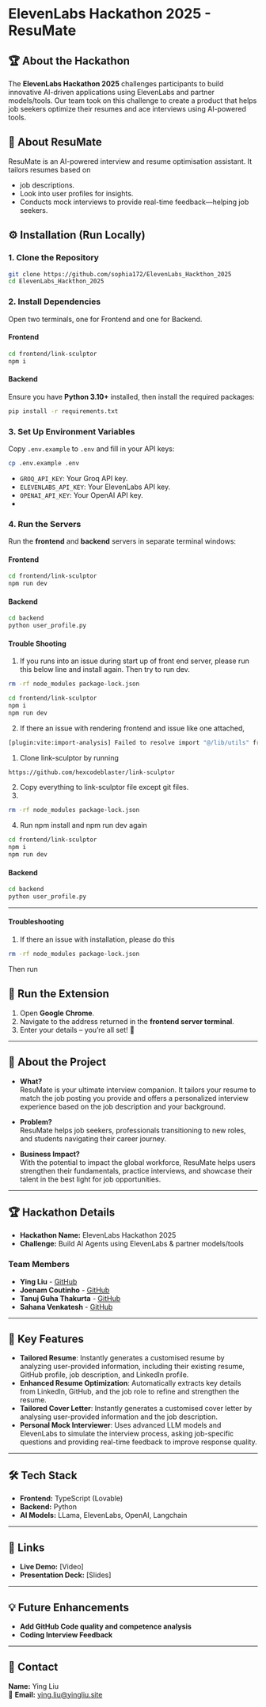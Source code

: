 # ElevenLabs Hackathon 2025 - ResuMate  

## 🏆 About the Hackathon  
The **ElevenLabs Hackathon 2025** challenges participants to build innovative AI-driven applications using ElevenLabs and partner models/tools. Our team took on this challenge to create a product that helps job seekers optimize their resumes and ace interviews using AI-powered tools.  

## 🚀 About ResuMate  
ResuMate is an AI-powered interview and resume optimisation assistant. 
It tailors resumes based on 
- job descriptions. 
- Look into user profiles for insights.
- Conducts mock interviews to provide real-time feedback—helping job seekers.  


## ⚙️ Installation (Run Locally)  

### 1. Clone the Repository  
```bash
git clone https://github.com/sophia172/ElevenLabs_Hackthon_2025
cd ElevenLabs_Hackthon_2025
```

### 2. Install Dependencies  
Open two terminals, one for Frontend and one for Backend.
#### Frontend  
```bash
cd frontend/link-sculptor
npm i
```

#### Backend  
Ensure you have **Python 3.10+** installed, then install the required packages:  
```bash
pip install -r requirements.txt
```

### 3. Set Up Environment Variables  
Copy `.env.example` to `.env` and fill in your API keys:  
```bash
cp .env.example .env
```
- `GROQ_API_KEY`: Your Groq API key.  
- `ELEVENLABS_API_KEY`: Your ElevenLabs API key.  
- `OPENAI_API_KEY`: Your OpenAI API key.  
- 

### 4. Run the Servers  
Run the **frontend** and **backend** servers in separate terminal windows:  

#### Frontend  
```bash
cd frontend/link-sculptor
npm run dev
```

#### Backend  
```bash
cd backend
python user_profile.py
```
#### Trouble Shooting  

1. If you runs into an issue during start up of front end server, please run this below line and install again. Then try to run dev.
```bash
rm -rf node_modules package-lock.json
```
```bash
cd frontend/link-sculptor
npm i
npm run dev
```
2. If there an issue with rendering frontend and issue like one attached, 
```bash
[plugin:vite:import-analysis] Failed to resolve import "@/lib/utils" from "src/components/ui/card.tsx". Does the file exist?
```
1. Clone link-sculptor by running 
```bash
https://github.com/hexcodeblaster/link-sculptor
```
2. Copy everything to link-sculptor file except git files.
3.
```bash
rm -rf node_modules package-lock.json
```
4. Run npm install and npm run dev again 
```bash
cd frontend/link-sculptor
npm i
npm run dev
```
#### Backend  
```bash
cd backend
python user_profile.py
```

---


#### Troubleshooting
1. If there an issue with installation, please do this 
```bash
rm -rf node_modules package-lock.json
```
Then run 



## 📑 Run the Extension  
1. Open **Google Chrome**.  
2. Navigate to the address returned in the **frontend server terminal**.  
3. Enter your details – you’re all set! 🚀  

---

## 🚀 About the Project  

- **What?**  
  ResuMate is your ultimate interview companion. It tailors your resume to match the job posting you provide and offers a personalized interview experience based on the job description and your background.  

- **Problem?**  
  ResuMate helps job seekers, professionals transitioning to new roles, and students navigating their career journey.  

- **Business Impact?**  
  With the potential to impact the global workforce, ResuMate helps users strengthen their fundamentals, practice interviews, and showcase their talent in the best light for job opportunities.  

---

## 🏆 Hackathon Details  

- **Hackathon Name:** ElevenLabs Hackathon 2025  
- **Challenge:** Build AI Agents using ElevenLabs & partner models/tools  

### Team Members  
- **Ying Liu** - [GitHub](https://github.com/sophia172)  
- **Joenam Coutinho** - [GitHub](https://github.com/joenamcoutinho)  
- **Tanuj Guha Thakurta** - [GitHub](https://github.com/hexcodeblaster)  
- **Sahana Venkatesh** - [GitHub](https://github.com/Sahanave)  

---

## 🎯 Key Features  
- **Tailored Resume**: Instantly generates a customised resume by analyzing user-provided information, including their existing resume, GitHub profile, job description, and LinkedIn profile.
- **Enhanced Resume Optimization**: Automatically extracts key details from LinkedIn, GitHub, and the job role to refine and strengthen the resume.  
- **Tailored Cover Letter**: Instantly generates a customised cover letter by analysing user-provided information and the job description.
- **Personal Mock Interviewer**: Uses advanced LLM models and ElevenLabs to simulate the interview process, asking job-specific questions and providing real-time feedback to improve response quality.
---

## 🛠️ Tech Stack  

- **Frontend:** TypeScript (Lovable)  
- **Backend:** Python  
- **AI Models:** LLama, ElevenLabs, OpenAI, Langchain
---

## 🔗 Links  

- **Live Demo:** [Video]  
- **Presentation Deck:** [Slides]  

---

## 💡 Future Enhancements  

- **Add GitHub Code quality and competence analysis**  
- **Coding Interview Feedback**  

---

## 📧 Contact  

**Name:** Ying Liu  
📩 **Email:** ying.liu@yingliu.site
